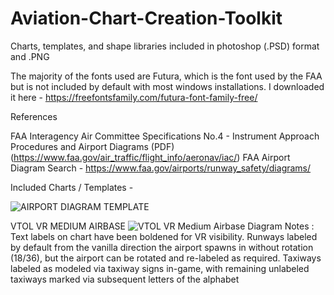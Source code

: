 # Aviation-Chart-Creation-Toolkit
Charts, templates, and shape libraries included in photoshop (.PSD) format and .PNG

The majority of the fonts used are Futura, which is the font used by the FAA but is not included by default with most windows installations. I downloaded it here - https://freefontsfamily.com/futura-font-family-free/

References

FAA Interagency Air Committee Specifications No.4 - Instrument Approach Procedures and Airport Diagrams (PDF) (https://www.faa.gov/air_traffic/flight_info/aeronav/iac/)
FAA Airport Diagram Search - https://www.faa.gov/airports/runway_safety/diagrams/

Included Charts / Templates -

![AIRPORT DIAGRAM TEMPLATE](https://user-images.githubusercontent.com/25518488/218267650-831e2f16-a8d8-4fc0-99df-2db3fcdf1453.png)

VTOL VR MEDIUM AIRBASE
![VTOL VR Medium Airbase Diagram](https://user-images.githubusercontent.com/25518488/218267933-d848602c-dcd6-454c-bd65-fc5937fe3e40.png)
    Notes : Text labels on chart have been boldened for VR visibility. Runways labeled by default from the vanilla direction the airport spawns in without rotation (18/36), but the airport can be rotated and re-labeled as required. Taxiways labeled as modeled via taxiway signs in-game, with remaining unlabeled taxiways marked via subsequent letters of the alphabet

